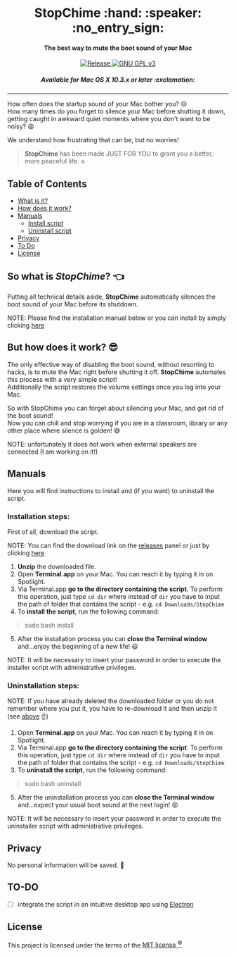 <h1 align="center">
	StopChime :hand: :speaker: :no_entry_sign:
</h1>

<h4 align="center">
	The best way to mute the boot sound of your Mac
</h4>

<p align="center">
	<a href="https://github.com/m-paolino/StopChime/releases/latest" target="blank">
	<img src="https://img.shields.io/github/release/m-paolino/StopChime.svg" alt="Release">
	</a>
	<a href="https://opensource.org/licenses/MIT" target="blank">
	<img src="https://img.shields.io/github/license/m-paolino/StopChime.svg" alt="GNU GPL v3">
	</a>
</p>

<h5 align="center">
	Available for Mac OS X 10.3.x or later :exclamation:
</h5>

-----

How often does the startup sound of your Mac bother you? :persevere:
<br>
How many times do you forget to silence your Mac before shutting it down, getting caught in awkward quiet moments where you don't want to be noisy? :weary:

We understand how frustrating that can be, but no worries!

>**StopChime** has been made JUST FOR YOU to grant you a better, more peaceful life. :top:

## Table of Contents

- [What is it?](#intro)
- [How does it work?](#how)
- [Manuals](#manuals)
	- [Install script](#installation-steps)
	- [Uninstall script](#uninstallation-steps)
- [Privacy](#privacy)
- [To Do](#to-do)
- [License](#license)

<a name="intro"></a>
## So what is *StopChime*? :point_left:

Putting all technical details aside, **StopChime** automatically silences the boot sound of your  Mac before its shutdown.

NOTE: Please find the installation manual below or you can install by simply clicking [here](#installation-steps)

<a name="how"></a>
## But how does it work? :sunglasses:

The only effective way of disabling the boot sound, without resorting to hacks, is to mute the Mac right before shutting it off. **StopChime** automates this process with a very simple script!
<br>
Additionally the script restores the volume settings once you log into your Mac.

So with StopChime you can forget about silencing your Mac, and get rid of the boot sound!
<br>
Now you can chill and stop worrying if you are in a classroom, library or any other place where silence is golden! :sweat_smile:

NOTE: unfortunately it does not work when external speakers are connected (I am working on it!)

## Manuals

Here you will find instructions to install and (if you want) to uninstall the script.

### Installation steps:

First of all, download the script.

<a name="above"></a>
NOTE: You can find the download link on the [releases](https://github.com/m-paolino/StopChime/releases) panel or just by clicking [here](https://github.com/m-paolino/StopChime/releases/download/v1.0.1/StopChime-1.0.1.zip)

1. **Unzip** the downloaded file.
2. Open **Terminal.app** on your Mac. You can reach it by typing it in on Spotlight.
3. Via Terminal.app **go to the directory containing the script**. To perform this operation, just type `cd dir` where instead of `dir` you have to input the path of folder that contains the script - e.g. `cd Downloads/StopChime`
4. To **install the script**, run the following command:
>sudo bash install
5. After the installation process you can **close the Terminal window** and...enjoy the beginning of a new life! :smiley:

NOTE: It will be necessary to insert your password in order to execute the installer script with administrative privileges.

### Uninstallation steps:

NOTE: If you have already deleted the downloaded folder or you do not remember where you put it, you have to re-download it and then unzip it (see [above](#above) :point_up:)

1. Open **Terminal.app** on your Mac. You can reach it by typing it in on Spotlight.
2. Via Terminal.app **go to the directory containing the script**. To perform this operation, just type `cd dir` where instead of `dir` you have to input the path of folder that contains the script - e.g. `cd Downloads/StopChime`
3. To **uninstall the script**, run the following command:
>sudo bash uninstall
5. After the uninstallation process you can **close the Terminal window** and...expect your usual boot sound at the next login! :rage:

NOTE: It will be necessary to insert your password in order to execute the uninstaller script with administrative privileges.

## Privacy

No personal information will be saved. :see_no_evil:

## TO-DO

- [ ] integrate the script in an intuitive desktop app using [Electron](https://electron.atom.io)

## License

This project is licensed under the terms of the [MIT license <sup>&copy;</sup>](LICENSE)

